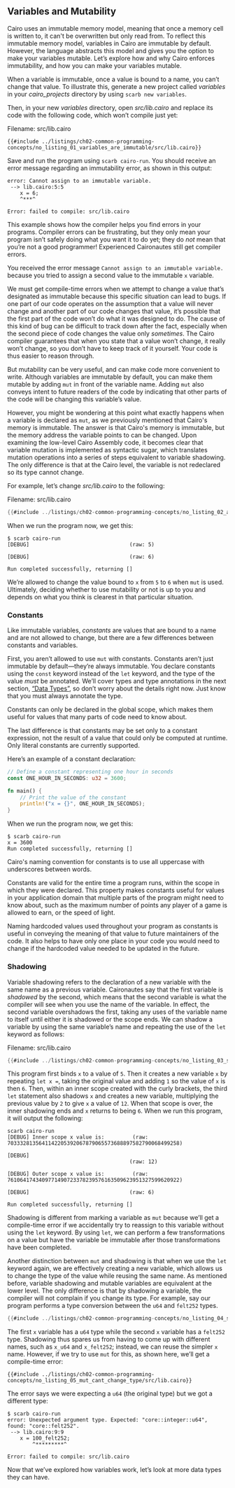 ## Variables and Mutability

Cairo uses an immutable memory model, meaning that once a memory cell is written to,
it can't be overwritten but only read from. To reflect this immutable memory model,
variables in Cairo are immutable by default.
However, the language abstracts this model and gives you the option to make your
variables mutable. Let’s explore how and why Cairo enforces immutability, and how
you can make your variables mutable.

When a variable is immutable, once a value is bound to a name, you can’t change
that value. To illustrate this, generate a new project called _variables_ in
your _cairo_projects_ directory by using `scarb new variables`.

Then, in your new _variables_ directory, open _src/lib.cairo_ and replace its
code with the following code, which won’t compile just yet:

<span class="filename">Filename: src/lib.cairo</span>

```rust,does_not_compile
{{#include ../listings/ch02-common-programming-concepts/no_listing_01_variables_are_immutable/src/lib.cairo}}

```

Save and run the program using `scarb cairo-run`. You should receive an error message
regarding an immutability error, as shown in this output:

```shell
error: Cannot assign to an immutable variable.
 --> lib.cairo:5:5
    x = 6;
    ^***^

Error: failed to compile: src/lib.cairo
```

This example shows how the compiler helps you find errors in your programs.
Compiler errors can be frustrating, but they only mean your program
isn’t safely doing what you want it to do yet; they do _not_ mean that you’re
not a good programmer! Experienced Caironautes still get compiler errors.

You received the error message `Cannot assign to an immutable variable.`
because you tried to assign a second value to the immutable `x` variable.

We must get compile-time errors when we attempt to change a
value that’s designated as immutable because this specific situation can lead to
bugs. If one part of our code operates on the assumption that a value will
never change and another part of our code changes that value, it’s possible
that the first part of the code won’t do what it was designed to do. The cause
of this kind of bug can be difficult to track down after the fact, especially
when the second piece of code changes the value only _sometimes_. The Cairo
compiler guarantees that when you state that a value won’t change, it really
won’t change, so you don’t have to keep track of it yourself. Your code is thus
easier to reason through.

But mutability can be very useful, and can make code more convenient to write.
Although variables are immutable by default, you can make them mutable by
adding `mut` in front of the variable name. Adding `mut` also conveys
intent to future readers of the code by indicating that other parts of the code
will be changing this variable’s value.

However, you might be wondering at this point what exactly happens when a variable
is declared as `mut`, as we previously mentioned that Cairo's memory is immutable.
The answer is that Cairo's memory is immutable, but the memory address the variable points
to can be changed. Upon examining the low-level Cairo Assembly code, it becomes clear that
variable mutation is implemented as syntactic sugar, which translates mutation operations
into a series of steps equivalent to variable shadowing. The only difference is that at the Cairo
level, the variable is not redeclared so its type cannot change.

For example, let’s change _src/lib.cairo_ to the following:

<span class="filename">Filename: src/lib.cairo</span>

```rust
{{#include ../listings/ch02-common-programming-concepts/no_listing_02_adding_mut/src/lib.cairo}}
```

When we run the program now, we get this:

```shell
$ scarb cairo-run
[DEBUG]                                (raw: 5)

[DEBUG]                                (raw: 6)

Run completed successfully, returning []
```

We’re allowed to change the value bound to `x` from `5` to `6` when `mut` is
used. Ultimately, deciding whether to use mutability or not is up to you and
depends on what you think is clearest in that particular situation.

### Constants

Like immutable variables, _constants_ are values that are bound to a name and
are not allowed to change, but there are a few differences between constants
and variables.

First, you aren’t allowed to use `mut` with constants. Constants aren’t just
immutable by default—they’re always immutable. You declare constants using the
`const` keyword instead of the `let` keyword, and the type of the value _must_
be annotated. We’ll cover types and type annotations in the next section,
[“Data Types”][data-types], so don’t worry about the details
right now. Just know that you must always annotate the type.

Constants can only be declared in the global scope, which makes
them useful for values that many parts of code need to know about.

The last difference is that constants may be set only to a constant expression,
not the result of a value that could only be computed at runtime. Only literal constants
are currently supported.

Here’s an example of a constant declaration:

```rust
// Define a constant representing one hour in seconds
const ONE_HOUR_IN_SECONDS: u32 = 3600;

fn main() {
    // Print the value of the constant
    println!("x = {}", ONE_HOUR_IN_SECONDS);
}
```
When we run the program now, we get this:

```shell
$ scarb cairo-run
x = 3600
Run completed successfully, returning []
```

Cairo's naming convention for constants is to use all uppercase with
underscores between words.

Constants are valid for the entire time a program runs, within the scope in
which they were declared. This property makes constants useful for values in
your application domain that multiple parts of the program might need to know
about, such as the maximum number of points any player of a game is allowed to
earn, or the speed of light.

Naming hardcoded values used throughout your program as constants is useful in
conveying the meaning of that value to future maintainers of the code. It also
helps to have only one place in your code you would need to change if the
hardcoded value needed to be updated in the future.

### Shadowing

Variable shadowing refers to the declaration of a
new variable with the same name as a previous variable. Caironautes say that the
first variable is _shadowed_ by the second, which means that the second
variable is what the compiler will see when you use the name of the variable.
In effect, the second variable overshadows the first, taking any uses of the
variable name to itself until either it is shadowed or the scope ends.
We can shadow a variable by using the same variable’s name and repeating the
use of the `let` keyword as follows:

<span class="filename">Filename: src/lib.cairo</span>

```rust
{{#include ../listings/ch02-common-programming-concepts/no_listing_03_shadowing/src/lib.cairo}}
```

This program first binds `x` to a value of `5`. Then it creates a new variable
`x` by repeating `let x =`, taking the original value and adding `1` so the
value of `x` is then `6`. Then, within an inner scope created with the curly
brackets, the third `let` statement also shadows `x` and creates a new
variable, multiplying the previous value by `2` to give `x` a value of `12`.
When that scope is over, the inner shadowing ends and `x` returns to being `6`.
When we run this program, it will output the following:

```shell
scarb cairo-run
[DEBUG] Inner scope x value is:         (raw: 7033328135641142205392067879065573688897582790068499258)

[DEBUG]
                                       (raw: 12)

[DEBUG] Outer scope x value is:         (raw: 7610641743409771490723378239576163509623951327599620922)

[DEBUG]                                (raw: 6)

Run completed successfully, returning []
```

Shadowing is different from marking a variable as `mut` because we’ll get a
compile-time error if we accidentally try to reassign to this variable without
using the `let` keyword. By using `let`, we can perform a few transformations
on a value but have the variable be immutable after those transformations have
been completed.

Another distinction between `mut` and shadowing is that when we use the `let` keyword again,
we are effectively creating a new variable, which allows us to change the type of the
value while reusing the same name. As mentioned before, variable shadowing and mutable variables
are equivalent at the lower level.
The only difference is that by shadowing a variable, the compiler will not complain
if you change its type. For example, say our program performs a type conversion between the
`u64` and `felt252` types.

```rust
{{#include ../listings/ch02-common-programming-concepts/no_listing_04_shadowing_different_type/src/lib.cairo}}
```

The first `x` variable has a `u64` type while the second `x` variable has a `felt252` type.
Shadowing thus spares us from having to come up with different names, such as `x_u64`
and `x_felt252`; instead, we can reuse the simpler `x` name. However, if we try to use
`mut` for this, as shown here, we’ll get a compile-time error:

```rust,does_not_compile
{{#include ../listings/ch02-common-programming-concepts/no_listing_05_mut_cant_change_type/src/lib.cairo}}
```

The error says we were expecting a `u64` (the original type) but we got a different type:

```shell
$ scarb cairo-run
error: Unexpected argument type. Expected: "core::integer::u64", found: "core::felt252".
 --> lib.cairo:9:9
    x = 100_felt252;
        ^*********^

Error: failed to compile: src/lib.cairo
```

Now that we’ve explored how variables work, let’s look at more data types they
can have.

[data-types]: ch02-02-data-types.md

